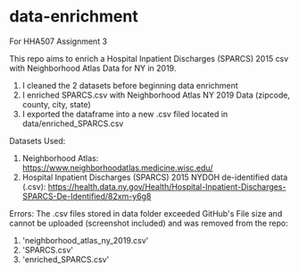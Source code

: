 # data-enrichment
For HHA507 Assignment 3

This repo aims to enrich a Hospital Inpatient Discharges (SPARCS) 2015 csv with Neighborhood Atlas Data for NY in 2019.

1. I cleaned the 2 datasets before beginning data enrichment
2. I enriched SPARCS.csv with Neighborhood Atlas NY 2019 Data (zipcode, county, city, state)
3. I exported the dataframe into a new .csv filed located in data/enriched_SPARCS.csv

Datasets Used:
1. Neighborhood Atlas: https://www.neighborhoodatlas.medicine.wisc.edu/ 
2. Hospital Inpatient Discharges (SPARCS) 2015 NYDOH de-identified data (.csv): https://health.data.ny.gov/Health/Hospital-Inpatient-Discharges-SPARCS-De-Identified/82xm-y6g8  


Errors:
The .csv files stored in data folder exceeded GitHub's File size and cannot be uploaded (screenshot included) and was removed from the repo:

1. 'neighborhood_atlas_ny_2019.csv'
2. 'SPARCS.csv'
3. 'enriched_SPARCS.csv'